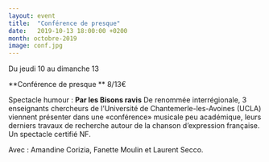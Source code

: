 ```yaml
---
layout: event
title:  "Conférence de presque"
date:   2019-10-13 18:00:00 +0200
month: octobre-2019
image: conf.jpg
---
```





 Du jeudi 10 au dimanche 13

 **Conférence de presque  ** 8/13€



Spectacle humour : **Par les Bisons ravis** De renommée interrégionale, 3 enseignants chercheurs de l’Université de Chantemerle-les-Avoines (UCLA) viennent présenter dans une «conférence» musicale peu académique, leurs derniers travaux de recherche autour de la chanson d’expression française. Un spectacle certifié NF.

Avec : Amandine Corizia, Fanette Moulin et Laurent Secco.


